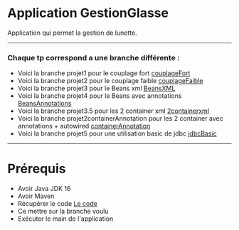 # Application GestionGlasse

Application qui permet la gestion de lunette.

---
### Chaque tp correspond a une branche différente :

* Voici la branche projet1 pour le couplage fort [couplageFort](https://github.com/asemin08/GestionGlasses/tree/projet1)
* Voici la branche projet2 pour le couplage faible [couplageFaible](https://github.com/asemin08/GestionGlasses/tree/projet2)
* Voici la branche projet3 pour le Beans xml [BeansXML](https://github.com/asemin08/GestionGlasses/tree/projet3)
* Voici la branche projet4 pour le Beans avec annotations [BeansAnnotations](https://github.com/asemin08/GestionGlasses/tree/projet4)
* Voici la branche projet3.5 pour les 2 container xml [2containerxml](https://github.com/asemin08/GestionGlasses/tree/projet3.5)
* Voici la branche projet2containerAnnotation pour les 2 container avec annotations + autowired [containerAnnotation](https://github.com/asemin08/GestionGlasses/tree/projet2containerAnnotation)
* Voici la branche projet5 pour une utilisation basic de jdbc [jdbcBasic](https://github.com/asemin08/GestionGlasses/tree/projet5)
--- 

# Prérequis

* Avoir Java JDK 16
* Avoir Maven
* Récupérer le code [Le code](https://github.com/asemin08/GestionGlasses)
* Ce mettre sur la branche voulu
* Exécuter le main de l'application

